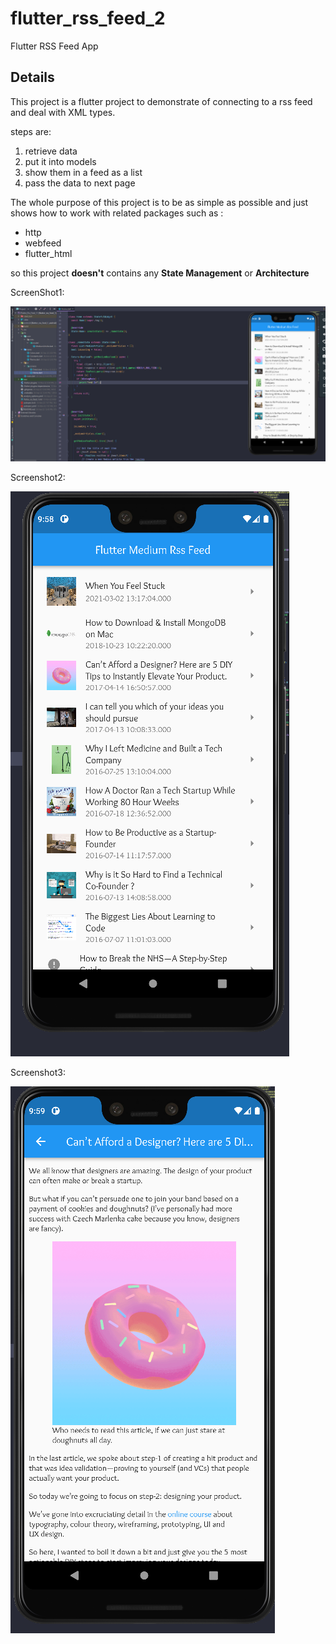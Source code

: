 # flutter_rss_feed_2

Flutter RSS Feed App

## Details

This project is a flutter project to demonstrate of connecting to a rss feed and deal with XML types.

steps are:

1. retrieve data
2. put it into models
3. show them in a feed as a list
4. pass the data to next page

The whole purpose of this project is to be as simple as possible and just shows how to work with related packages such as :

* http
* webfeed
* flutter_html

so this project **doesn't** contains any **State Management** or **Architecture**

ScreenShot1:

![Screenshot_20221110_095850.png](./screenshots/Screenshot_20221110_095850.png)

Screenshot2:

![Screenshot_20221110_095850.png](./screenshots/Screenshot_20221110_095902.png)

Screenshot3:

![Screenshot_20221110_095938](./screenshots/Screenshot_20221110_095938.png)
